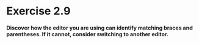 # Exercise 2.9
__Discover how the editor you are using can identify matching braces and
parentheses. If it cannot, consider switching to another editor.__
